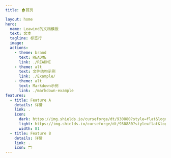 ```yaml
---
title: 🏠首页

layout: home
hero:
  name: Leawind的文档模板
  text: 文本
  tagline: 标签行
  image: 
  actions:
    - theme: brand
      text: README
      link: ./README
    - theme: alt
      text: 文件结构示例
      link: ./Example/
    - theme: alt
      text: Markdown示例
      link: ./markdown-example
features:
  - title: Feature A
    details: 详情
    link: .
    icon: 
      dark: https://img.shields.io/curseforge/dt/930880?style=flat&logo=curseforge&logoColor=f16436&label=%20&color=4f4f4f
      light: https://img.shields.io/curseforge/dt/930880?style=flat&logo=curseforge&logoColor=4f4f4f&label=%20&color=f16436
      width: 81
  - title: Feature B
    details: 详情
    link: .
    icon: 🗂
---
```

